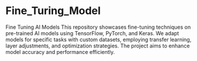 # Fine_Turing_Model
Fine Tuning AI Models  This repository showcases fine-tuning techniques on pre-trained AI models using TensorFlow, PyTorch, and Keras. We adapt models for specific tasks with custom datasets, employing transfer learning, layer adjustments, and optimization strategies. The project aims to enhance model accuracy and performance efficiently.
